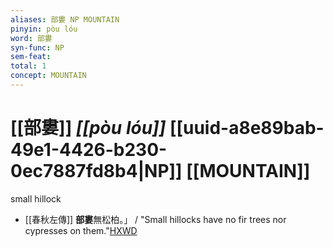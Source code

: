```yaml
---
aliases: 部婁 NP MOUNTAIN
pinyin: pòu lóu
word: 部婁
syn-func: NP
sem-feat: 
total: 1
concept: MOUNTAIN 
---
```

# [[部婁]] *[[pòu lóu]]*  [[uuid-a8e89bab-49e1-4426-b230-0ec7887fd8b4|NP]] [[MOUNTAIN]]
small hillock
 - [[春秋左傳]] **部婁**無松柏。」 / "Small hillocks have no fir trees nor cypresses on them."[HXWD](https://hxwd.org/textview.html?location=KR1e0001_tls_009-580a.18)